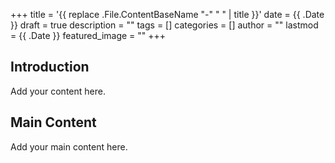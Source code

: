 +++
title = '{{ replace .File.ContentBaseName "-" " " | title }}'
date = {{ .Date }}
draft = true
description = ""
tags = []
categories = []
author = ""
lastmod = {{ .Date }}
featured_image = ""
+++

## Introduction

Add your content here.

## Main Content

Add your main content here.
